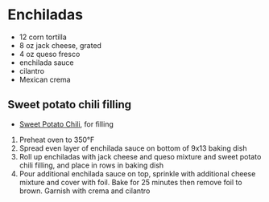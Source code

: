 # Enchiladas

* 12 corn tortilla
* 8 oz jack cheese, grated
* 4 oz queso fresco
* enchilada sauce
* cilantro
* Mexican crema

## Sweet potato chili filling
* [Sweet Potato Chili](./sweet-potato-chili), for filling

1. Preheat oven to 350°F
1. Spread even layer of enchilada sauce on bottom of 9x13 baking dish
1. Roll up enchiladas with jack cheese and queso mixture and sweet potato chili filling, and place in rows in baking dish
1. Pour additional enchilada sauce on top, sprinkle with additional cheese mixture and cover with foil. Bake for 25 minutes then remove foil to brown. Garnish with crema and cilantro
